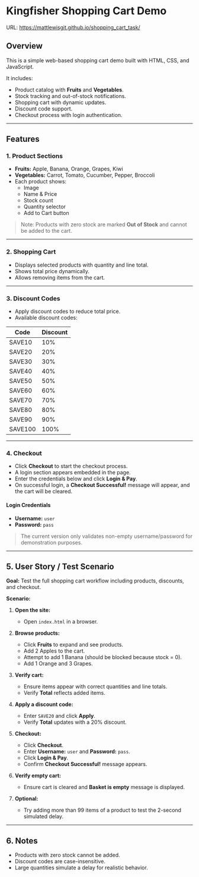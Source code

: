 # Kingfisher Shopping Cart Demo

URL: https://mattlewisgit.github.io/shopping_cart_task/

## Overview
This is a simple web-based shopping cart demo built with HTML, CSS, and JavaScript.

It includes:

- Product catalog with **Fruits** and **Vegetables**.
- Stock tracking and out-of-stock notifications.
- Shopping cart with dynamic updates.
- Discount code support.
- Checkout process with login authentication.

---

## Features

### 1. Product Sections
- **Fruits:** Apple, Banana, Orange, Grapes, Kiwi
- **Vegetables:** Carrot, Tomato, Cucumber, Pepper, Broccoli
- Each product shows:  
  - Image  
  - Name & Price  
  - Stock count  
  - Quantity selector  
  - Add to Cart button  

> Note: Products with zero stock are marked **Out of Stock** and cannot be added to the cart.

---

### 2. Shopping Cart
- Displays selected products with quantity and line total.  
- Shows total price dynamically.  
- Allows removing items from the cart.

---

### 3. Discount Codes
- Apply discount codes to reduce total price.  
- Available discount codes:

| Code      | Discount |
|-----------|----------|
| SAVE10    | 10%      |
| SAVE20    | 20%      |
| SAVE30    | 30%      |
| SAVE40    | 40%      |
| SAVE50    | 50%      |
| SAVE60    | 60%      |
| SAVE70    | 70%      |
| SAVE80    | 80%      |
| SAVE90    | 90%      |
| SAVE100   | 100%     |

---

### 4. Checkout
- Click **Checkout** to start the checkout process.  
- A login section appears embedded in the page.  
- Enter the credentials below and click **Login & Pay**.  
- On successful login, a **Checkout Successful!** message will appear, and the cart will be cleared.

#### Login Credentials
- **Username:** `user`  
- **Password:** `pass`

> The current version only validates non-empty username/password for demonstration purposes.

---

## 5. User Story / Test Scenario

**Goal:** Test the full shopping cart workflow including products, discounts, and checkout.

**Scenario:**

1. **Open the site:**  
   - Open `index.html` in a browser.

2. **Browse products:**  
   - Click **Fruits** to expand and see products.  
   - Add 2 Apples to the cart.  
   - Attempt to add 1 Banana (should be blocked because stock = 0).  
   - Add 1 Orange and 3 Grapes.

3. **Verify cart:**  
   - Ensure items appear with correct quantities and line totals.  
   - Verify **Total** reflects added items.

4. **Apply a discount code:**  
   - Enter `SAVE20` and click **Apply**.  
   - Verify **Total** updates with a 20% discount.

5. **Checkout:**  
   - Click **Checkout**.  
   - Enter **Username:** `user` and **Password:** `pass`.  
   - Click **Login & Pay**.  
   - Confirm **Checkout Successful!** message appears.

6. **Verify empty cart:**  
   - Ensure cart is cleared and **Basket is empty** message is displayed.

7. **Optional:**  
   - Try adding more than 99 items of a product to test the 2-second simulated delay.

---

## 6. Notes
- Products with zero stock cannot be added.  
- Discount codes are case-insensitive.  
- Large quantities simulate a delay for realistic behavior.
